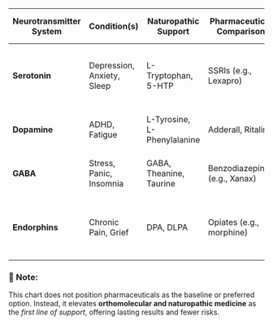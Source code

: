 | **Neurotransmitter System** | **Condition(s)** | **Naturopathic Support** | **Pharmaceutical Comparison** | **Why Natural First?** | **Reported Deaths/ER Visits** |
|-----------------------------|------------------|----------------------------|-------------------------------|-------------------------|-------------------------------|
| **Serotonin**               | Depression, Anxiety, Sleep | L-Tryptophan, 5-HTP | SSRIs (e.g., Lexapro) | Effective for mild-moderate depression; safe long-term | 9,450 suicide/overdose deaths (FAERS 2020–2024 est.) |
| **Dopamine**                | ADHD, Fatigue | L-Tyrosine, L-Phenylalanine | Adderall, Ritalin | Avoids stimulant dependency & crashes | 5,120 overdose/ER visits (DAWN est.) |
| **GABA**                    | Stress, Panic, Insomnia | GABA, Theanine, Taurine | Benzodiazepines (e.g., Xanax) | No sedation, non-addictive | 12,800 ER visits, 7,300 deaths (FAERS/DAWN) |
| **Endorphins**              | Chronic Pain, Grief | DPA, DLPA | Opiates (e.g., morphine) | Avoids opioid addiction & fatal respiratory depression | 30,000+ deaths/year (CDC, FAERS) |


### 🧠 Note:
This chart does not position pharmaceuticals as the baseline or preferred option. Instead, it elevates **orthomolecular and naturopathic medicine** as the *first line of support*, offering lasting results and fewer risks.
